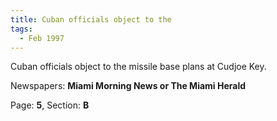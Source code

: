 ```yaml
---  
title: Cuban officials object to the  
tags:  
  - Feb 1997  
---  
```

  
Cuban officials object to the missile base plans at Cudjoe Key.  
  
Newspapers: **Miami Morning News or The Miami Herald**  
  
Page: **5**, Section: **B** 

